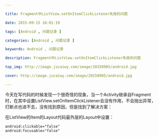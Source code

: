 ```yaml
---

title: Fragment中ListView.setOnItemClickListener失效的问题

date: 2015-09-15 16:01:19

tags: [Android , 问题记录 ]

categories: [Android , 问题记录 ]

keywords: Android , 问题记录 

description: Fragment中ListView.setOnItemClickListener失效的问题

top_img: http://image.jucaiwy.com/image/20150905/android.jpg

cover: http://image.jucaiwy.com/image/20150905/android.jpg

---
```


  今天在写代码的时候发现一个很奇怪的现象，当一个Activity继承自Fragment时，在其中设置ListView.setOnItemClickListener会没有作用，不会抛出异常，打断点也进不去，没有找到原因，但是找到了解决方案：
 
在ListView的Item的Layout代码最外层的Layout中设置：

	android:clickable="false"
	android:focusable="false"
 	
 